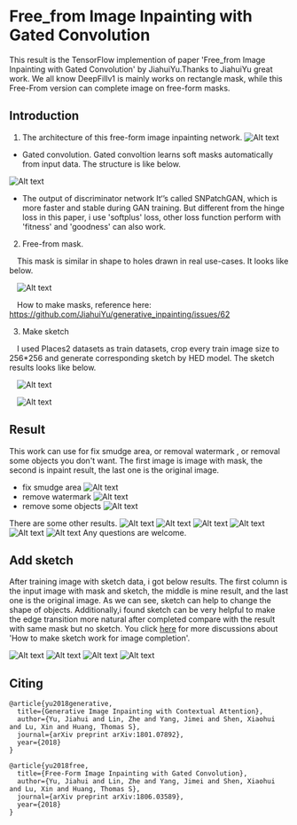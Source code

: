 # Free_from Image Inpainting with Gated Convolution
This result is the TensorFlow implemention of  paper 'Free_from Image Inpainting with Gated Convolution' by JiahuiYu.Thanks to JiahuiYu great work.
We all know DeepFillv1 is mainly works on rectangle mask, while this Free-From version can complete image on free-form masks.

## Introduction

1. The architecture of this free-form image inpainting network.
![Alt text](./imgs/net.PNG)
*  Gated convolution.
Gated convoltion learns soft masks automatically from input data. The structure is like below.

![Alt text](./imgs/gated_conv.PNG)

*  The output of discriminator network
It‘’s called SNPatchGAN, which is more faster and stable during GAN training. But different from the hinge loss in this paper, i use 'softplus' loss, other loss function perform with 'fitness' and 'goodness' can also work.
2. Free-from mask.

&emsp;This mask is similar in shape to holes drawn in real use-cases. It looks like below.

 &emsp;![Alt text](./imgs/freemask2.png)
 
&emsp;How to make masks, reference here: https://github.com/JiahuiYu/generative_inpainting/issues/62

3. Make sketch

&emsp;I used Places2 datasets as train datasets, crop every train image size to 256\*256 and generate corresponding sketch by HED model. The sketch results looks like below.

&emsp;![Alt text](./imgs/00002052_concat.png)

&emsp;![Alt text](./imgs/00002852_concat.png)

## Result
This work can use for fix smudge area, or removal watermark , or removal some objects you don't want.
The first image is image with mask, the second is inpaint result, the last one is the original image.
* fix smudge area
![Alt text](./imgs/wooden_out_194_992000_fm.png)
* remove watermark
![Alt text](./imgs/wooden_out_194_992000_googlein_fm2.png)
* remove some objects
![Alt text](./imgs/test2_out_194_998000.png)

There are some other results.
![Alt text](./imgs/00001738_out_incp.png)
![Alt text](./imgs/00001718_out_incp.png)
![Alt text](./imgs/00003233_out_194_998000.png)
![Alt text](./imgs/00004809_out_194_992000_m1_7.png)
![Alt text](./imgs/sk1_out_035_732_2_concat.png)
![Alt text](./imgs/test6_out_172_94000.png)
Any questions are welcome.

## Add sketch
After training image with sketch data, i got below results.
The first column is the input image with mask and sketch, the middle is mine result, and the last one is the original image. As we can see, sketch can help to change the shape of objects. Additionally,i found sketch can be very helpful to make the edge transition more natural after completed compare with the result with same mask but no sketch.
You click [here](https://huangqianfirst.github.io/2019/02/11/inpaint-sketch-v1/) for more discussions about 'How to make sketch work for image completion'.

![Alt text](./imgs/212_12301_out_035_732_2_concat.png)
![Alt text](./imgs/man3_out_035_732_2_concat.png)
![Alt text](./imgs/test6_out_035_732_ws_origin_concat.png)
![Alt text](./imgs/test10_out_035_712_ws_concat.png)

## Citing
```
@article{yu2018generative,
  title={Generative Image Inpainting with Contextual Attention},
  author={Yu, Jiahui and Lin, Zhe and Yang, Jimei and Shen, Xiaohui and Lu, Xin and Huang, Thomas S},
  journal={arXiv preprint arXiv:1801.07892},
  year={2018}
}

@article{yu2018free,
  title={Free-Form Image Inpainting with Gated Convolution},
  author={Yu, Jiahui and Lin, Zhe and Yang, Jimei and Shen, Xiaohui and Lu, Xin and Huang, Thomas S},
  journal={arXiv preprint arXiv:1806.03589},
  year={2018}
}
```

